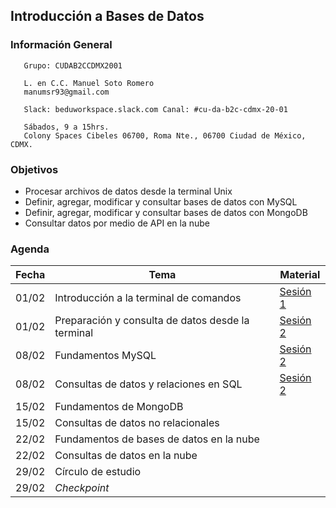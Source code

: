 ## Introducción a Bases de Datos

### Información General

```
   Grupo: CUDAB2CCDMX2001

   L. en C.C. Manuel Soto Romero
   manumsr93@gmail.com
   
   Slack: beduworkspace.slack.com Canal: #cu-da-b2c-cdmx-20-01

   Sábados, 9 a 15hrs.
   Colony Spaces Cibeles 06700, Roma Nte., 06700 Ciudad de México, CDMX.
```

### Objetivos
- Procesar archivos de datos desde la terminal Unix
- Definir, agregar, modificar y consultar bases de datos con MySQL
- Definir, agregar, modificar y consultar bases de datos con MongoDB
- Consultar datos por medio de API en la nube

### Agenda

| Fecha | Tema                                             | Material |
|-------|--------------------------------------------------|----------|
| 01/02 | Introducción a la terminal de comandos           | [Sesión 1](Sesion-01/) |
| 01/02 | Preparación y consulta de datos desde la terminal| [Sesión 2](Sesion-02/) |
| 08/02 | Fundamentos MySQL                                | [Sesión 2](Sesion-03/) |
| 08/02 | Consultas de datos y relaciones en SQL           | [Sesión 2](Sesion-04/) |
| 15/02 | Fundamentos de MongoDB                           |          |
| 15/02 | Consultas de datos no relacionales               |          |
| 22/02 | Fundamentos de bases de datos en la nube         |          |
| 22/02 | Consultas de datos en la nube                    |          |
| 29/02 | Círculo de estudio                               |          |
| 29/02 | *Checkpoint*                                     |          |
